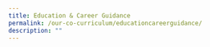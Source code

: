 ```yaml
---
title: Education & Career Guidance
permalink: /our-co-curriculum/educationcareerguidance/
description: ""
---
```

